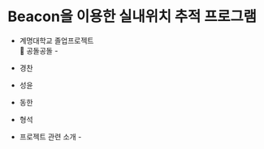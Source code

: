 # Beacon을 이용한 실내위치 추적 프로그램

- 계명대학교 졸업프로젝트 <br>
 👏 공돌공돌 -  
  
- 경찬 
- 성윤
- 동한 
- 형석 

- 프로젝트 관련 소개 - 


